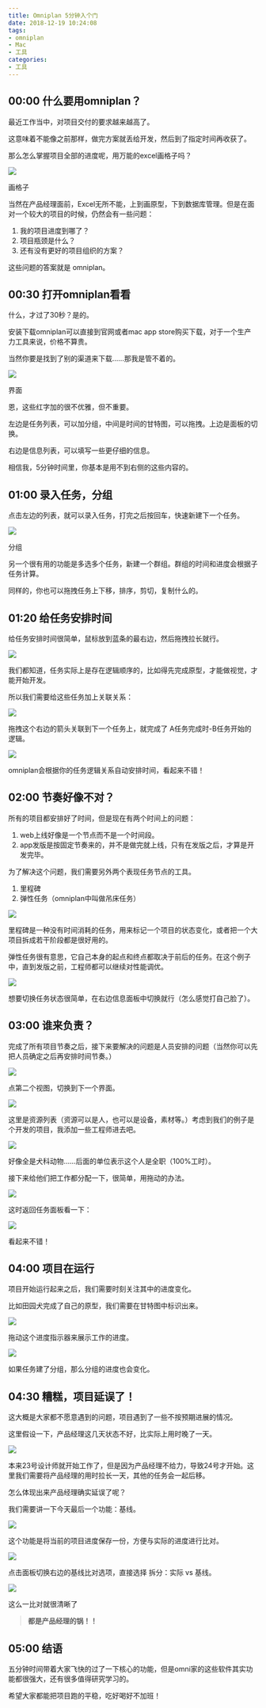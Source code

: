 ```yaml
---
title: Omniplan 5分钟入个门
date: 2018-12-19 10:24:08
tags:
- omniplan
- Mac
- 工具
categories:
- 工具
---
```


## 00:00  什么要用omniplan？

最近工作当中，对项目交付的要求越来越高了。

这意味着不能像之前那样，做完方案就丢给开发，然后到了指定时间再收获了。

那么怎么掌握项目全部的进度呢，用万能的excel画格子吗？

![](https://ws2.sinaimg.cn/large/006tNbRwgy1fybuey4186j31yq060tak.jpg)

画格子

当然在产品经理面前，Excel无所不能，上到画原型，下到数据库管理。但是在面对一个较大的项目的时候，仍然会有一些问题：

1. 我的项目进度到哪了？
2. 项目瓶颈是什么？
3. 还有没有更好的项目组织的方案？

这些问题的答案就是 omniplan。

<!--more-->

## 00:30  打开omniplan看看

什么，才过了30秒？是的。

安装下载omniplan可以直接到官网或者mac app store购买下载，对于一个生产力工具来说，价格不算贵。

当然你要是找到了别的渠道来下载……那我是管不着的。

![](https://ws4.sinaimg.cn/large/006tNbRwgy1fybufaaxskj31ca0u0aga.jpg)



界面

恩，这些红字加的很不优雅，但不重要。

左边是任务列表，可以加分组，中间是时间的甘特图，可以拖拽。上边是面板的切换。

右边是信息列表，可以填写一些更仔细的信息。

相信我，5分钟时间里，你基本是用不到右侧的这些内容的。

## 01:00 录入任务，分组

点击左边的列表，就可以录入任务，打完之后按回车，快速新建下一个任务。

![](https://ws4.sinaimg.cn/large/006tNbRwgy1fybufpsgkmj30qi0n8q56.jpg)

分组

另一个很有用的功能是多选多个任务，新建一个群组。群组的时间和进度会根据子任务计算。

同样的，你也可以拖拽任务上下移，排序，剪切，复制什么的。

## 01:20 给任务安排时间

给任务安排时间很简单，鼠标放到蓝条的最右边，然后拖拽拉长就行。

![](https://ws2.sinaimg.cn/large/006tNbRwgy1fybug4b917j310e0d2dhy.jpg)



我们都知道，任务实际上是存在逻辑顺序的，比如得先完成原型，才能做视觉，才能开始开发。

所以我们需要给这些任务加上关联关系：

![](https://ws2.sinaimg.cn/large/006tNbRwgy1fybugj8gjuj309u05kjrd.jpg)



拖拽这个右边的箭头关联到下一个任务上，就完成了 A任务完成时-B任务开始的逻辑。

![](https://ws2.sinaimg.cn/large/006tNbRwgy1fybugu0pwdj31qm0cc76u.jpg)



omniplan会根据你的任务逻辑关系自动安排时间，看起来不错！

## 02:00 节奏好像不对？

所有的项目都安排好了时间，但是现在有两个时间上的问题：

1. web上线好像是一个节点而不是一个时间段。
2. app发版是按固定节奏来的，并不是做完就上线，只有在发版之后，才算是开发完毕。

为了解决这个问题，我们需要另外两个表现任务节点的工具。

1. 里程碑
2. 弹性任务（omniplan中叫做吊床任务）

![](https://ws1.sinaimg.cn/large/006tNbRwgy1fybuh2rvkjj31s60fu77q.jpg)



里程碑是一种没有时间消耗的任务，用来标记一个项目的状态变化，或者把一个大项目拆成若干阶段都是很好用的。

弹性任务很有意思，它自己本身的起点和终点都取决于前后的任务。在这个例子中，直到发版之前，工程师都可以继续对性能调优。

![](https://ws4.sinaimg.cn/large/006tNbRwgy1fybuhc0fjtj313i0e840e.jpg)



想要切换任务状态很简单，在右边信息面板中切换就行（怎么感觉打自己脸了）。

## 03:00 谁来负责？

完成了所有项目节奏之后，接下来要解决的问题是人员安排的问题（当然你可以先把人员确定之后再安排时间节奏。）

![](https://ws3.sinaimg.cn/large/006tNbRwgy1fybuhp5h1zj30bw03omxc.jpg)



点第二个视图，切换到下一个界面。

![](https://ws2.sinaimg.cn/large/006tNbRwgy1fybuhx91kaj30yy0dg3zy.jpg)

这里是资源列表（资源可以是人，也可以是设备，素材等。）考虑到我们的例子是个开发的项目，我添加一些工程师进去吧。

![](https://ws2.sinaimg.cn/large/006tNbRwgy1fybui7om0vj30go0a00tz.jpg)



好像全是犬科动物……后面的单位表示这个人是全职（100%工时）。

接下来给他们把工作都分配一下，很简单，用拖动的办法。

![](https://ws2.sinaimg.cn/large/006tNbRwgy1fybuiiuqkej31r40h4q68.jpg)



这时返回任务面板看一下：

![](https://ws1.sinaimg.cn/large/006tNbRwgy1fybuisaxdtj31vw0fa0x7.jpg)



看起来不错！

## 04:00 项目在运行

项目开始运行起来之后，我们需要时刻关注其中的进度变化。

比如田园犬完成了自己的原型，我们需要在甘特图中标识出来。

![](https://ws4.sinaimg.cn/large/006tNbRwgy1fybuj2kdpuj30oi05aq3v.jpg)



拖动这个进度指示器来展示工作的进度。

![](https://ws3.sinaimg.cn/large/006tNbRwgy1fybujax5ebj30ve08ygnd.jpg)



如果任务建了分组，那么分组的进度也会变化。

## 04:30 糟糕，项目延误了！

这大概是大家都不愿意遇到的问题，项目遇到了一些不按预期进展的情况。

这里假设一下，产品经理这几天状态不好，比实际上用时晚了一天。

![](https://ws4.sinaimg.cn/large/006tNbRwgy1fybujlwjc7j31vo0gun2l.jpg)



本来23号设计师就开始工作了，但是因为产品经理不给力，导致24号才开始。这里我们需要将产品经理的用时拉长一天，其他的任务会一起后移。

怎么体现出来产品经理确实延误了呢？

我们需要讲一下今天最后一个功能：基线。

![](https://ws4.sinaimg.cn/large/006tNbRwgy1fybujus6x8j30k004e3yz.jpg)



这个功能是将当前的项目进度保存一份，方便与实际的进度进行比对。

![](https://ws4.sinaimg.cn/large/006tNbRwgy1fybuk3d04gj30ko07wgmy.jpg)

点击面板切换右边的基线比对选项，直接选择 拆分：实际 vs 基线。

![](https://ws3.sinaimg.cn/large/006tNbRwgy1fybuke3y5dj31vi0h0dld.jpg)



这么一比对就很清晰了

> **都是产品经理的锅！！**

## 05:00 结语

五分钟时间带着大家飞快的过了一下核心的功能，但是omni家的这些软件其实功能都很强大，还有很多值得研究学习的。

希望大家都能把项目跑的平稳，吃好喝好不加班！

